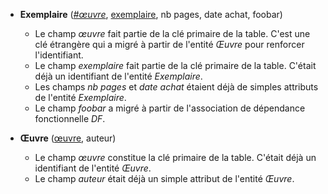 <!-- Generated by Mocodo 4.0.0 -->

- **Exemplaire** (<ins>_#œuvre_</ins>, <ins>exemplaire</ins>, nb pages, date achat, foobar)
  - Le champ _œuvre_ fait partie de la clé primaire de la table. C'est une clé étrangère qui a migré à partir de l'entité _Œuvre_ pour renforcer l'identifiant.
  - Le champ _exemplaire_ fait partie de la clé primaire de la table. C'était déjà un identifiant de l'entité _Exemplaire_.
  - Les champs _nb pages_ et _date achat_ étaient déjà de simples attributs de l'entité _Exemplaire_.
  - Le champ _foobar_ a migré à partir de l'association de dépendance fonctionnelle _DF_.

- **Œuvre** (<ins>œuvre</ins>, auteur)
  - Le champ _œuvre_ constitue la clé primaire de la table. C'était déjà un identifiant de l'entité _Œuvre_.
  - Le champ _auteur_ était déjà un simple attribut de l'entité _Œuvre_.
